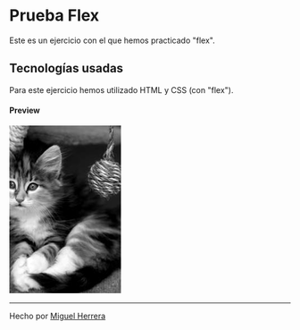 # Prueba Flex

Este es un ejercicio con el que hemos practicado "flex". 

## Tecnologías usadas

Para este ejercicio hemos utilizado HTML y CSS (con "flex").

#### Preview

![foto](/assets/images/Gatetes.jpg)

----
Hecho por [Miguel Herrera](https://github.com/miguelherreravillanueva)